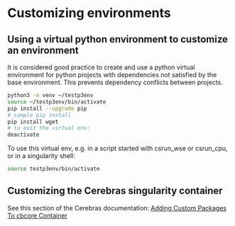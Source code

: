 # Customizing environments
## Using a virtual python environment to customize an environment
It is considered good practice to create and use a python virtual environment for python projects with dependencies not satisfied by the base environment.
This prevents dependency conflicts between projects.

```bash
python3 -m venv ~/testp3env
source ~/testp3env/bin/activate
pip install --upgrade pip
# sample pip install
pip install wget
# to exit the virtual env:
deactivate
```

To use this virtual env, e.g. in a script started with csrun_wse or csrun_cpu, or in a singularity shell:
```bash
source testp3env/bin/activate
```

## Customizing the Cerebras singularity container
See this section of the Cerebras documentation:
[Adding Custom Packages To cbcore Container](https://docs.cerebras.net/en/latest/software-guides/adding-custom-pkgs-to-cbcore-container.html)
